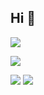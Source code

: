 ## Hi 👋
<p align="left"> 
  <img src="https://profile-counter.glitch.me/starryskystar/count.svg" />
</p>

<!-- github statistics -->

![](http://github-profile-summary-cards.vercel.app/api/cards/profile-details?username=starryskystar&theme=vue)

![](https://github-readme-stats.vercel.app/api?username=starryskystar)
![](http://github-profile-summary-cards.vercel.app/api/cards/most-commit-language?username=starryskystar&theme=vue)

<!-- <img src="https://github-readme-stats.vercel.app/api?username=starryskystar" alt="logo" align="left" style="margin-top: 20px; width: 50%;" /> -->

